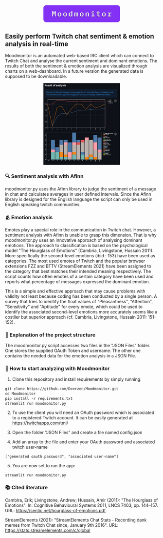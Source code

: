 <div align=center>
<img src="https://raw.githubusercontent.com/Deerzen/Moodmonitor/main/logo.png" width="50%" height="50%">
</div>

## Easily perform Twitch chat sentiment & emotion analysis in real-time

 Moodmonitor is an automated web-based IRC client which can connect to Twitch Chat and
 analyse the current sentiment and dominant emotions. The results of both
 the sentiment & emotion  analysis are visualized through charts on a web-dashboard.
 In a future version the generated data is supposed to be downloadable.

<div align=center>
<img src="https://raw.githubusercontent.com/Deerzen/Moodmonitor/main/preview.png" width="50%" height="50%">
</div>

### 🔍 Sentiment analysis with Afinn
 moodmonitor.py uses the Afinn library to judge the sentiment of
 a message in chat and calculates averages in user defined intervals.
 Since the Afinn library is designed for the English language the script
 can only be used in English speaking twitch communities.

### 🫂 Emotion analysis
 Emotes play a special role in the communication in Twitch chat.
 However, a sentiment analysis with Afinn is unable to grasp this dimension.
 That is why moodmonitor.py uses an innovative approach of analysing
 dominant emotions. The approach to classification is based on the
 psychological model "The Hourglass of Emotions" (Cambria, Livingstone, Hussain 2011).
 More specifically the second-level emotions (ibid.: 153) have been used
 as categories. The most used emotes of Twitch and the popular browser extensions
 FZZ and BTTV (StreamElements 2021) have been assigned to the category that
 best matches their intended meaning respectively.
 The script counts how often emotes of a certain category have been used and
 reports what percentage of messages expressed the dominant emotion.
 
 This is a simple and effective approach that may cause problems with validity
 not least because coding has been conducted by a single person. A survey that
 tries to identify the float values of "Pleasantness", "Attention", "Sensitivity"
 and "Aptitude" for every emote, which could be used to identify the associated
 second-level emotions more accurately seems like a costlier but superior approach
 (cf. Cambria, Livingstone, Hussain 2011: 151-152).

### 📂 Explanation of the project structure
 The moodmonitor.py script accesses two files in the "JSON Files" folder.
 One stores the supplied OAuth Token and username. The other one contains the 
 needed data for the emotion analysis in a JSON File.

### 🛫 How to start analyzing with Moodmonitor
1. Clone this repository and install requirements by simply running:

```
git clone https://github.com/Deerzen/Moodmonitor.git
cd Moodmonitor
pip install -r requirements.txt
streamlit run moodmonitor.py
```
2. To use the client you will need an OAuth password which is associated to
a registered Twitch account. It can be easily generated at https://twitchapps.com/tmi/

3. Open the folder "JSON Files" and create a file named config.json

4. Add an array to the file and enter your OAuth password and associated
twitch user-name

```
["generated oauth password", "associated user-name"]
```

5. You are now set to run the app:

```
streamlit run moodmonitor.py
```

### 📚 Cited literature
 Cambira, Erik; Livingstone, Andrew; Hussain, Amir (2011): "The Hourglass of Emotions".
 In: Cognitive Behavioural Systems 2011, LNCS 7403, pp. 144–157.
 URL: https://sentic.net/hourglass-of-emotions.pdf

 StreamElements (2021): "StreamElements Chat Stats - Recording dank memes from
 Twitch Chat since, January 9th 2016". URL: https://stats.streamelements.com/c/global
